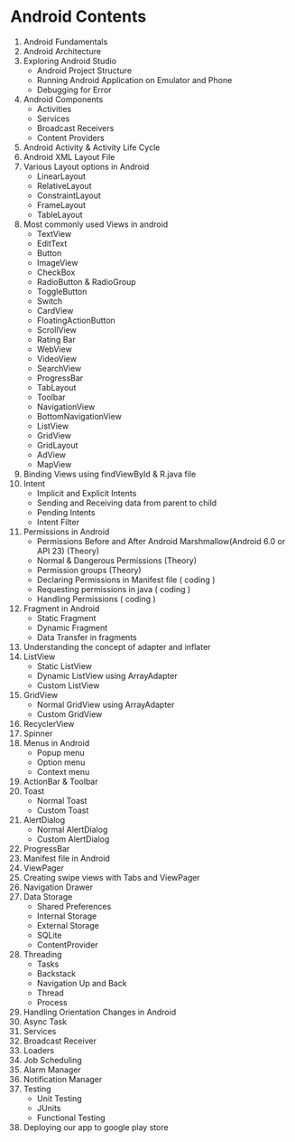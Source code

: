 # Android Contents
1. Android Fundamentals
2. Android Architecture
3. Exploring Android Studio
   - Android Project Structure
   - Running Android Application on Emulator and Phone
   - Debugging for Error
4. Android Components
   - Activities
   - Services
   - Broadcast Receivers
   - Content Providers
5. Android Activity & Activity Life Cycle
6. Android XML Layout File
7. Various Layout options in Android
    - LinearLayout
    - RelativeLayout
    - ConstraintLayout
    - FrameLayout
    - TableLayout
8. Most commonly used Views in android
   - TextView
   - EditText
   - Button
   - ImageView
   - CheckBox
   - RadioButton & RadioGroup
   - ToggleButton
   - Switch
   - CardView
   - FloatingActionButton
   - ScrollView
   - Rating Bar
   - WebView
   - VideoView
   - SearchView
   - ProgressBar
   - TabLayout
   - Toolbar
   - NavigationView
   - BottomNavigationView
   - ListView
   - GridView
   - GridLayout
   - AdView
   - MapView
9. Binding Views using findViewById  &  R.java file
10. Intent
      - Implicit and Explicit Intents
      - Sending and Receiving data from parent to child 
      - Pending Intents
      - Intent Filter
11. Permissions in Android
      - Permissions Before and After Android Marshmallow(Android 6.0 or API 23) (Theory)
      - Normal & Dangerous Permissions (Theory)
      - Permission groups (Theory)
      - Declaring Permissions in Manifest file ( coding )
      - Requesting permissions in java ( coding )
      - Handling Permissions ( coding )
12. Fragment in Android
      - Static Fragment
      - Dynamic Fragment
      - Data Transfer in fragments
13. Understanding the concept of adapter and inflater
14. ListView
      - Static ListView
      - Dynamic ListView using ArrayAdapter
      - Custom ListView
15. GridView
    - Normal GridView using ArrayAdapter
    - Custom GridView
16. RecyclerView 
17. Spinner
18. Menus in Android
    - Popup menu
    - Option menu
    - Context menu
19. ActionBar & Toolbar
20. Toast
      - Normal Toast
      - Custom Toast
21. AlertDialog
      - Normal AlertDialog
      - Custom AlertDialog
22. ProgressBar
23. Manifest file in Android
24. ViewPager
25. Creating swipe views with Tabs and ViewPager
26.  Navigation Drawer
27. Data Storage
      - Shared Preferences
      - Internal Storage
      - External Storage
      - SQLite
      - ContentProvider
28. Threading
      - Tasks
      - Backstack
      - Navigation Up and Back
      - Thread
      - Process
29. Handling Orientation Changes in Android
30. Async Task
31. Services
32. Broadcast Receiver
33. Loaders
34. Job Scheduling
35. Alarm Manager
36. Notification Manager
37. Testing
      - Unit Testing
      - JUnits
      - Functional Testing
38. Deploying our app to google play store











   
  

